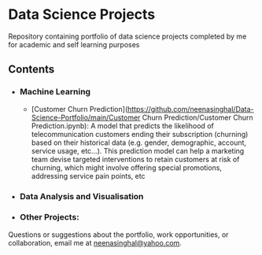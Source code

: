 # Data Science Projects
Repository containing portfolio of data science projects completed by me for academic and self learning purposes

## Contents

- ### Machine Learning
	- [Customer Churn Prediction](https://github.com/neenasinghal/Data-Science-Portfolio/main/Customer Churn Prediction/Customer Churn Prediction.ipynb): A model that predicts the likelihood of telecommunication customers ending their subscription (churning) based on their historical data (e.g. gender, demographic, account, service usage, etc…). This prediction model can help a marketing team devise targeted interventions to retain customers at risk of churning, which might involve offering special promotions, addressing service pain points, etc
	
- ### Data Analysis and Visualisation
	

- ### Other Projects: 
	

Questions or suggestions about the portfolio, work opportunities, or collaboration, email me at neenasinghal@yahoo.com. 
